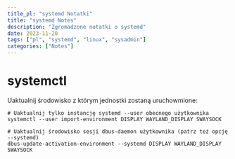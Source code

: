 ```yaml
---
title_pl: "systemd Notatki"
title: "systemd Notes"
description: "Zgromadzone notatki o systemd"
date: 2023-11-20
tags: ["pl", "systemd", "linux", "sysadmin"]
categories: ["Notes"]
---
```


# systemctl

Uaktualnij środowisko z którym jednostki zostaną uruchowmione:

```
# Uaktualnij tylko instancję systemd --user obecnego użytkownika
systemctl --user import-environment DISPLAY WAYLAND_DISPLAY SWAYSOCK

# Uaktualnij środowisko sesji dbus-daemon użytkownika (patrz też opcję --systemd)
dbus-update-activation-environment --systemd DISPLAY WAYLAND_DISPLAY SWAYSOCK
```

